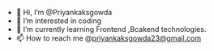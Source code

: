 - 👋 Hi, I’m @Priyankaksgowda
- 👀 I’m interested in coding
- 🌱 I’m currently learning Frontend ,Bcakend technologies.
- 📫 How to reach me  @priyankaksgowda23@gmail.com

<!---
Priyankaksgowda/Priyankaksgowda is a ✨ special ✨ repository because its `README.md` (this file) appears on your GitHub profile.
You can click the Preview link to take a look at your changes.
--->
